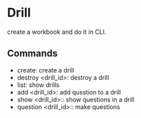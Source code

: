 # Drill

create a workbook and do it in CLI.

## Commands

- create: create a drill
- destroy <drill_id>:  destroy a drill
- list: show drills
- add <drill_id>: add qusstion to a drill
- show <drill_id>:: show questions in a drill
- question <drill_id>:: make questions
